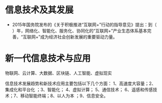 # 信息技术及其发展

- 2015年国务院发布的《关于积极推进“互联网+”行动的指导意见》提出：到（  ）年，网络化、智能化、服务化、协同化的“互联网+”产业生态体系基本完善，“互联网+”成为经济社会创新发展的重要驱动力量。

# 新一代信息技术与应用

物联网、云计算、大数据、区块链、人工智能、虚拟现实

信息技术发展趋势和新技术应用主要包括以下几个方面：
1、高速度大容量；2、集成化和平台化 ；3、智能化； 4、虚拟计算； 5、通信技术； 6、遥感和传感技术；7、移动智能终端；8、以人为本 ；9、信息安全。
